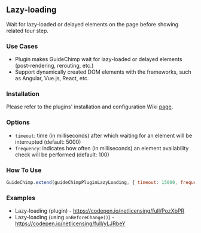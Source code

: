 ## Lazy-loading

Wait for lazy-loaded or delayed elements on the page before showing related tour step.

### Use Cases

- Plugin makes GuideChimp wait for lazy-loaded or delayed elements (post-rendering, rerouting, etc.)
- Support dynamically created DOM elements with the frameworks, such as Angular, Vue.js, React, etc.

### Installation

Please refer to the plugins' installation and configuration Wiki [page](https://github.com/Labs64/GuideChimp/wiki/Configure#plugins).

### Options
- `timeout`: time (in milliseconds) after which waiting for an element will be interrupted (default: 5000)
- `frequency`: indicates how often (in milliseconds) an element availability check will be performed (default: 100)

### How To Use

```javascript
GuideChimp.extend(guideChimpPluginLazyLoading, { timeout: 15000, frequency: 500 });
```

### Examples

-  Lazy-loading (plugin) - https://codepen.io/netlicensing/full/PozXbPR
-  Lazy-loading (using `onBeforeChange()`) - https://codepen.io/netlicensing/full/yLJRbeY
